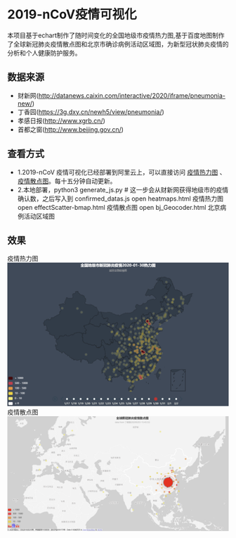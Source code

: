 # 2019-nCoV疫情可视化

本项目基于echart制作了随时间变化的全国地级市疫情热力图,基于百度地图制作了全球新冠肺炎疫情散点图和北京市确诊病例活动区域图，为新型冠状肺炎疫情的分析和个人健康防护服务。

## 数据来源
* 财新网(http://datanews.caixin.com/interactive/2020/iframe/pneumonia-new/)
* 丁香园(https://3g.dxy.cn/newh5/view/pneumonia/)
* 孝感日报(http://www.xgrb.cn/)
* 首都之窗(http://www.beijing.gov.cn/)

## 查看方式
* 1.2019-nCoV 疫情可视化已经部署到阿里云上，可以直接访问 [疫情热力图](http://etwatch.cn:8085/2019ncov/heatmaps.html) 、[疫情散点图](http://etwatch.cn:8085/2019ncov/index.html)。每十五分钟自动更新。
* 2.本地部署，python3 generate_js.py # 这一步会从财新网获得地级市的疫情确认数，之后写入到 confirmed_datas.js
open heatmaps.html 疫情热力图
open effectScatter-bmap.html 疫情散点图
open bj_Geocoder.html 北京病例活动区域图

## 效果
疫情热力图
![疫情热力图](demo20200130.png)
疫情散点图
![疫情散点图](demo20200203174249.png)

